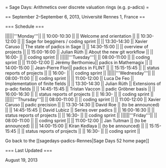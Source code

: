 = Sage Days: Arithmetics over discrete valuation rings (e.g. p-adics) =

== September 2–September 6, 2013, Université Rennes 1, France ==

=== Schedule ===

||||||'''Monday'''||
|| 10:00-10:30 ||                  || Welcome and orientation            ||
|| 10:30-12:00 ||                  || Sage for begginers / coding sprint ||
|| 13:30-14:30 || Xavier Caruso    || The state of padics in Sage       ||
|| 14:30-15:00 ||                  || overview of projects               ||
|| 15:00-16:00 || Julian Rüth      || About the new git workflow         ||
|| 16:00-      ||                  || coding sprint                      ||
||||||'''Tuesday'''||
|| 08:00-11:00 ||                  || coding sprint                      ||
|| 11:00-12:00 || Jérémy Berthomieu|| padics in Mathemagix               ||
|| 14:00-15:00 || Jean-Pierre Flori|| padics in FLINT                    ||
|| 15:15-15:45 ||                  || status reports of projects         ||
|| 16:00-      ||                  || coding sprint                      ||
||||||'''Wednesday'''||
|| 08:00-11:00 ||                  || coding sprint                      ||
|| 11:00-12:00 || Luca De Feo      || Implementation of finite fields    ||
|| 13:30-14:30 || Julian Rüth      || Extensions of p-adic fields        ||
|| 14:45-15:45 || Tristan Vaccon   || padic Gröbner basis                ||
|| 16:00-16:30 ||                  || status reports of projects         ||
|| 16:30-      ||                  || coding sprint                      ||
||||||'''Thursday'''||
|| 08:00-11:00 ||                  || coding sprint                      ||
|| 11:00-12:00 || Xavier Caruso    || padic precision                    ||
|| 13:30-14:30 || David Roe        || (to be announced)                  ||
|| 14:45-15:45 || David Lubicz     || Series over padics                 ||
|| 16:00-16:30 ||                  || status reports of projects         ||
|| 16:30-      ||                  || coding sprint                      ||
||||||'''Friday'''||
|| 08:00-11:00 ||                  || coding sprint                      ||
|| 11:00-12:00 || Jan Tuitman      || (to be announced)                  ||
|| 14:00-15:00 || Kiran Kedlaya    || (to be announced)                  ||
|| 15:15-15:45 ||                  || status reports of projects         ||
|| 16:30-      ||                  || coding sprint                      ||

Go back to the [[sagedays-padics-Rennes|Sage Days 52 home page]]

=== Last Updated ===

August 19, 2013
